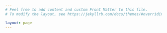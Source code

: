 ```yaml
---
# Feel free to add content and custom Front Matter to this file.
# To modify the layout, see https://jekyllrb.com/docs/themes/#overriding-theme-defaults

layout: page
---
```



<style>
        #uv {
            width: 800px;
            height: 600px;
        }
</style>

    
<div id="uv" class="uv"></div>

<script>

        var myUV;

        window.addEventListener('uvLoaded', function (e) {

            myUV = createUV('#uv', {
                iiifResourceUri: 'http://wellcomelibrary.org/iiif/b18035723/manifest',
                configUri: '/uv-config.json'
            }, new UV.URLDataProvider());

            myUV.on("created", function(obj) {
                console.log('parsed metadata', myUV.extension.helper.manifest.getMetadata());
                console.log('raw jsonld', myUV.extension.helper.manifest.__jsonld);
            });

        }, false);

</script>

<script src="/uv/uv.js"></script>

